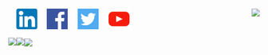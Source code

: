 [<img align="right" src="https://github-readme-stats.vercel.app/api/top-langs/?username=jgphilpott&hide_title=true&langs_count=10&exclude_repo=babel&hide=G-code&hide_border=ture">](https://stackoverflow.com/users/1544937/jacob-philpott?tab=profile)

&nbsp;&nbsp;&nbsp;
<a href="https://www.linkedin.com/in/jgphilpott"><img src="https://github.com/jgphilpott/jgphilpott/blob/main/imgs/linkedin.png" width="42" height="42"></a>
&nbsp;&nbsp;&nbsp;
<a href="https://www.facebook.com/jgphilpott"><img src="https://github.com/jgphilpott/jgphilpott/blob/main/imgs/facebook.png" width="42" height="42"></a>
&nbsp;&nbsp;&nbsp;
<a href="https://twitter.com/__jgphilpott__"><img src="https://github.com/jgphilpott/jgphilpott/blob/main/imgs/twitter.png" width="42" height="42"></a>
&nbsp;&nbsp;&nbsp;
<a href="https://www.youtube.com/channel/UCwU-tFbVQ_ngKaacRzwQd8A"><img src="https://github.com/jgphilpott/jgphilpott/blob/main/imgs/youtube.png" width="42" height="42"></a>
&nbsp;&nbsp;&nbsp;

[<img align="left" src="https://github-readme-streak-stats.herokuapp.com/?user=jgphilpott&hide_border=true">](https://github.com/jgphilpott/github-readme-streak-stats)
[<img align="left" src="https://github-readme-stats.vercel.app/api?username=jgphilpott&hide_title=true&include_all_commits=true&count_private=true&show_icons=true&hide_border=ture">](https://github.com/jgphilpott/github-readme-stats)

[<img align="center" src="https://activity-graph.herokuapp.com/graph?username=jgphilpott&theme=github-light&area=true&hide_border=true&custom_title=Past%20Months%20Activity">](https://github.com/jgphilpott/github-readme-activity-graph)

